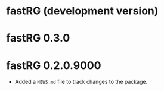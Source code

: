 # fastRG (development version)

# fastRG 0.3.0

# fastRG 0.2.0.9000

* Added a `NEWS.md` file to track changes to the package.
